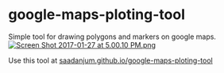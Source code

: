 # google-maps-ploting-tool

Simple tool for drawing polygons and markers on google maps.
[![Screen Shot 2017-01-27 at 5.00.10 PM.png](https://s23.postimg.org/ka9y27ppn/Screen_Shot_2017_01_27_at_5_00_10_PM.png)](https://postimg.org/image/dwkuyyktj/)

Use this tool at
[saadanjum.github.io/google-maps-ploting-tool](http://saadanjum.github.io/google-maps-ploting-tool)
